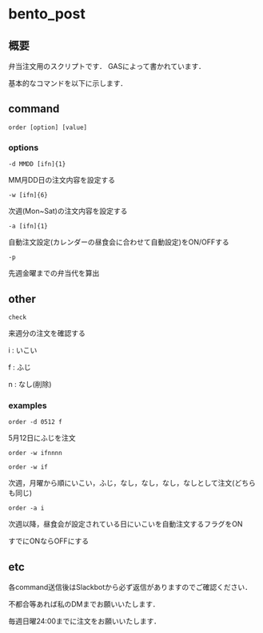 # bento_post

## 概要
弁当注文用のスクリプトです．
GASによって書かれています．

基本的なコマンドを以下に示します．

## command

`order [option] [value]`

### options

 `-d MMDD [ifn]{1}`

 MM月DD日の注文内容を設定する

 `-w [ifn]{6}`

 次週(Mon~Sat)の注文内容を設定する

 `-a [ifn]{1}`

 自動注文設定(カレンダーの昼食会に合わせて自動設定)をON/OFFする

 `-p`

 先週金曜までの弁当代を算出

## other

 `check`

 来週分の注文を確認する


 i : いこい

 f : ふじ

 n : なし(削除)

### examples

 `order -d 0512 f`

 5月12日にふじを注文

 `order -w ifnnnn`

 `order -w if`

 次週，月曜から順にいこい，ふじ，なし，なし，なし，なしとして注文(どちらも同じ)

 `order -a i`

 次週以降，昼食会が設定されている日にいこいを自動注文するフラグをON
 
 すでにONならOFFにする

## etc
 
 各command送信後はSlackbotから必ず返信がありますのでご確認ください．

 不都合等あれば私のDMまでお願いいたします．

 毎週日曜24:00までに注文をお願いいたします．
